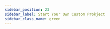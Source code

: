 ```yaml
---
sidebar_position: 23
sidebar_label: Start Your Own Custom Prokject
sidebar_class_name: green
---
```


